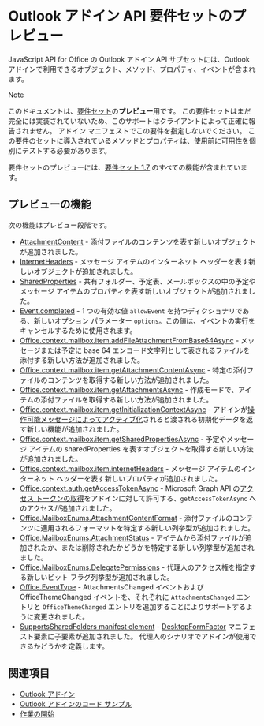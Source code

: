 # <a name="outlook-add-in-api-preview-requirement-set"></a>Outlook アドイン API 要件セットのプレビュー

JavaScript API for Office の Outlook アドイン API サブセットには、Outlook アドインで利用できるオブジェクト、メソッド、プロパティ、イベントが含まれます。

> [!NOTE]
> このドキュメントは、[要件セット](/office/dev/add-ins/reference/requirement-sets/outlook-api-requirement-sets)の**プレビュー**用です。 この要件セットはまだ完全には実装されていないため、このサポートはクライアントによって正確に報告されません。 アドイン マニフェストでこの要件を指定しないでください。 この要件のセットに導入されているメソッドとプロパティは、使用前に可用性を個別にテストする必要があります。

要件セットのプレビューには、[要件セット 1.7](../requirement-set-1.7/outlook-requirement-set-1.7.md) のすべての機能が含まれています。

## <a name="features-in-preview"></a>プレビューの機能

次の機能はプレビュー段階です。

- [AttachmentContent](/javascript/api/outlook/office.attachmentcontent) - 添付ファイルのコンテンツを表す新しいオブジェクトが追加されました。
- [InternetHeaders](/javascript/api/outlook/office.internetheaders) - メッセージ アイテムのインターネット ヘッダーを表す新しいオブジェクトが追加されました。
- [SharedProperties](/javascript/api/outlook/office.sharedproperties) - 共有フォルダー、予定表、メールボックスの中の予定やメッセージ アイテムのプロパティを表す新しいオブジェクトが追加されました。
- [Event.completed](/javascript/api/office/office.addincommands.event#completed-options-) - 1 つの有効な値 `allowEvent` を持つディクショナリである、新しいオプション パラメーター `options`。この値は、イベントの実行をキャンセルするために使用されます。
- [Office.context.mailbox.item.addFileAttachmentFromBase64Async](office.context.mailbox.item.md#addfileattachmentfrombase64asyncbase64file-attachmentname-options-callback) - メッセージまたは予定に base 64 エンコード文字列として表されるファイルを添付する新しい方法が追加されました。
- [Office.context.mailbox.item.getAttachmentContentAsync](office.context.mailbox.item.md#getattachmentcontentasyncattachmentid-options-callback--attachmentcontentjavascriptapioutlookofficeattachmentcontent) - 特定の添付ファイルのコンテンツを取得する新しい方法が追加されました。
- [Office.context.mailbox.item.getAttachmentsAsync](office.context.mailbox.item.md#getattachmentsasyncoptions-callback--arrayattachmentdetailsjavascriptapioutlookofficeattachmentdetails) - 作成モードで、アイテムの添付ファイルを取得する新しい方法が追加されました。
- [Office.context.mailbox.item.getInitializationContextAsync](office.context.mailbox.item.md#getinitializationcontextasyncoptions-callback) - アドインが[操作可能メッセージによってアクティブ化](https://docs.microsoft.com/outlook/actionable-messages/invoke-add-in-from-actionable-message)されると渡される初期化データを返す新しい機能が追加されました。
- [Office.context.mailbox.item.getSharedPropertiesAsync](office.context.mailbox.item.md#getsharedpropertiesasyncoptions-callback) - 予定やメッセージ アイテムの sharedProperties を表すオブジェクトを取得する新しい方法が追加されました。
- [Office.context.mailbox.item.internetHeaders](office.context.mailbox.item.md#internetheaders-internetheadersjavascriptapioutlookofficeinternetheaders) - メッセージ アイテムのインターネット ヘッダーを表す新しいプロパティが追加されました。
- [Office.context.auth.getAccessTokenAsync](https://docs.microsoft.com/office/dev/add-ins/develop/sso-in-office-add-ins#sso-api-reference) - Microsoft Graph API の[アクセス トークンの取得](https://docs.microsoft.com/outlook/add-ins/authenticate-a-user-with-an-sso-token)をアドインに対して許可する、`getAccessTokenAsync` へのアクセスが追加されました。
- [Office.MailboxEnums.AttachmentContentFormat](/javascript/api/outlook/office.mailboxenums.attachmentcontentformat) - 添付ファイルのコンテンツに適用されるフォーマットを特定する新しい列挙型が追加されました。
- [Office.MailboxEnums.AttachmentStatus](/javascript/api/outlook/office.mailboxenums.attachmentstatus) - アイテムから添付ファイルが追加されたか、または削除されたかどうかを特定する新しい列挙型が追加されました。
- [Office.MailboxEnums.DelegatePermissions](/javascript/api/outlook/office.mailboxenums.delegatepermissions) - 代理人のアクセス権を指定する新しいビット フラグ列挙型が追加されました。
- [Office.EventType](/javascript/api/office/office.eventtype) - AttachmentsChanged イベントおよび OfficeThemeChanged イベントを、それぞれに `AttachmentsChanged` エントリと `OfficeThemeChanged` エントリを追加することによりサポートするように変更されました。
- [SupportsSharedFolders manifest element](../../manifest/supportssharedfolders.md) - [DesktopFormFactor](../../manifest/desktopformfactor.md) マニフェスト要素に子要素が追加されました。 代理人のシナリオでアドインが使用できるかどうかを定義します。

## <a name="see-also"></a>関連項目

- [Outlook アドイン](https://docs.microsoft.com/outlook/add-ins/)
- [Outlook アドインのコード サンプル](https://developer.microsoft.com/outlook/gallery/?filterBy=Outlook,Samples,Add-ins)
- [作業の開始](https://docs.microsoft.com/outlook/add-ins/quick-start)